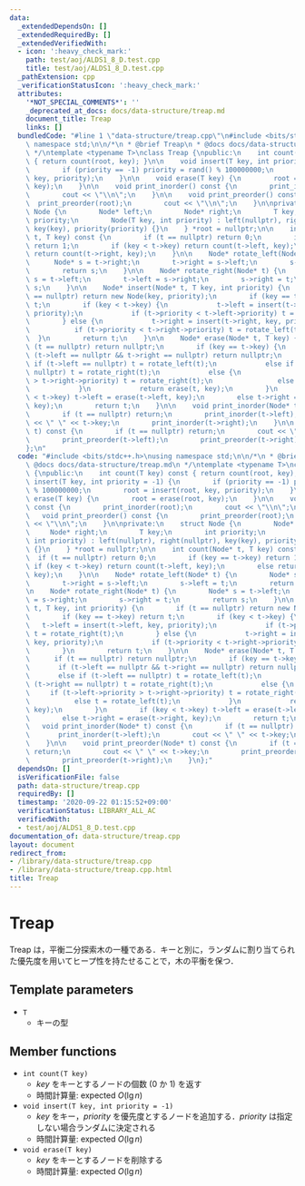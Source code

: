 ```yaml
---
data:
  _extendedDependsOn: []
  _extendedRequiredBy: []
  _extendedVerifiedWith:
  - icon: ':heavy_check_mark:'
    path: test/aoj/ALDS1_8_D.test.cpp
    title: test/aoj/ALDS1_8_D.test.cpp
  _pathExtension: cpp
  _verificationStatusIcon: ':heavy_check_mark:'
  attributes:
    '*NOT_SPECIAL_COMMENTS*': ''
    _deprecated_at_docs: docs/data-structure/treap.md
    document_title: Treap
    links: []
  bundledCode: "#line 1 \"data-structure/treap.cpp\"\n#include <bits/stdc++.h>\nusing\
    \ namespace std;\n\n/*\n * @brief Treap\n * @docs docs/data-structure/treap.md\n\
    \ */\ntemplate <typename T>\nclass Treap {\npublic:\n    int count(T key) const\
    \ { return count(root, key); }\n\n    void insert(T key, int priority = -1) {\n\
    \        if (priority == -1) priority = rand() % 100000000;\n        root = insert(root,\
    \ key, priority);\n    }\n\n    void erase(T key) {\n        root = erase(root,\
    \ key);\n    }\n\n    void print_inorder() const {\n        print_inorder(root);\n\
    \        cout << \"\\n\";\n    }\n\n    void print_preorder() const {\n      \
    \  print_preorder(root);\n        cout << \"\\n\";\n    }\n\nprivate:\n    struct\
    \ Node {\n        Node* left;\n        Node* right;\n        T key;\n        int\
    \ priority;\n        Node(T key, int priority) : left(nullptr), right(nullptr),\
    \ key(key), priority(priority) {}\n    } *root = nullptr;\n\n    int count(Node*\
    \ t, T key) const {\n        if (t == nullptr) return 0;\n        if (key == t->key)\
    \ return 1;\n        if (key < t->key) return count(t->left, key);\n        else\
    \ return count(t->right, key);\n    }\n\n    Node* rotate_left(Node* t) {\n  \
    \      Node* s = t->right;\n        t->right = s->left;\n        s->left = t;\n\
    \        return s;\n    }\n\n    Node* rotate_right(Node* t) {\n        Node*\
    \ s = t->left;\n        t->left = s->right;\n        s->right = t;\n        return\
    \ s;\n    }\n\n    Node* insert(Node* t, T key, int priority) {\n        if (t\
    \ == nullptr) return new Node(key, priority);\n        if (key == t->key) return\
    \ t;\n        if (key < t->key) {\n            t->left = insert(t->left, key,\
    \ priority);\n            if (t->priority < t->left->priority) t = rotate_right(t);\n\
    \        } else {\n            t->right = insert(t->right, key, priority);\n \
    \           if (t->priority < t->right->priority) t = rotate_left(t);\n      \
    \  }\n        return t;\n    }\n\n    Node* erase(Node* t, T key) {\n        if\
    \ (t == nullptr) return nullptr;\n        if (key == t->key) {\n            if\
    \ (t->left == nullptr && t->right == nullptr) return nullptr;\n            else\
    \ if (t->left == nullptr) t = rotate_left(t);\n            else if (t->right ==\
    \ nullptr) t = rotate_right(t);\n            else {\n                if (t->left->priority\
    \ > t->right->priority) t = rotate_right(t);\n                else t = rotate_left(t);\n\
    \            }\n            return erase(t, key);\n        }\n        if (key\
    \ < t->key) t->left = erase(t->left, key);\n        else t->right = erase(t->right,\
    \ key);\n        return t;\n    }\n\n    void print_inorder(Node* t) const {\n\
    \        if (t == nullptr) return;\n        print_inorder(t->left);\n        cout\
    \ << \" \" << t->key;\n        print_inorder(t->right);\n    }\n\n    void print_preorder(Node*\
    \ t) const {\n        if (t == nullptr) return;\n        cout << \" \" << t->key;\n\
    \        print_preorder(t->left);\n        print_preorder(t->right);\n    }\n\
    };\n"
  code: "#include <bits/stdc++.h>\nusing namespace std;\n\n/*\n * @brief Treap\n *\
    \ @docs docs/data-structure/treap.md\n */\ntemplate <typename T>\nclass Treap\
    \ {\npublic:\n    int count(T key) const { return count(root, key); }\n\n    void\
    \ insert(T key, int priority = -1) {\n        if (priority == -1) priority = rand()\
    \ % 100000000;\n        root = insert(root, key, priority);\n    }\n\n    void\
    \ erase(T key) {\n        root = erase(root, key);\n    }\n\n    void print_inorder()\
    \ const {\n        print_inorder(root);\n        cout << \"\\n\";\n    }\n\n \
    \   void print_preorder() const {\n        print_preorder(root);\n        cout\
    \ << \"\\n\";\n    }\n\nprivate:\n    struct Node {\n        Node* left;\n   \
    \     Node* right;\n        T key;\n        int priority;\n        Node(T key,\
    \ int priority) : left(nullptr), right(nullptr), key(key), priority(priority)\
    \ {}\n    } *root = nullptr;\n\n    int count(Node* t, T key) const {\n      \
    \  if (t == nullptr) return 0;\n        if (key == t->key) return 1;\n       \
    \ if (key < t->key) return count(t->left, key);\n        else return count(t->right,\
    \ key);\n    }\n\n    Node* rotate_left(Node* t) {\n        Node* s = t->right;\n\
    \        t->right = s->left;\n        s->left = t;\n        return s;\n    }\n\
    \n    Node* rotate_right(Node* t) {\n        Node* s = t->left;\n        t->left\
    \ = s->right;\n        s->right = t;\n        return s;\n    }\n\n    Node* insert(Node*\
    \ t, T key, int priority) {\n        if (t == nullptr) return new Node(key, priority);\n\
    \        if (key == t->key) return t;\n        if (key < t->key) {\n         \
    \   t->left = insert(t->left, key, priority);\n            if (t->priority < t->left->priority)\
    \ t = rotate_right(t);\n        } else {\n            t->right = insert(t->right,\
    \ key, priority);\n            if (t->priority < t->right->priority) t = rotate_left(t);\n\
    \        }\n        return t;\n    }\n\n    Node* erase(Node* t, T key) {\n  \
    \      if (t == nullptr) return nullptr;\n        if (key == t->key) {\n     \
    \       if (t->left == nullptr && t->right == nullptr) return nullptr;\n     \
    \       else if (t->left == nullptr) t = rotate_left(t);\n            else if\
    \ (t->right == nullptr) t = rotate_right(t);\n            else {\n           \
    \     if (t->left->priority > t->right->priority) t = rotate_right(t);\n     \
    \           else t = rotate_left(t);\n            }\n            return erase(t,\
    \ key);\n        }\n        if (key < t->key) t->left = erase(t->left, key);\n\
    \        else t->right = erase(t->right, key);\n        return t;\n    }\n\n \
    \   void print_inorder(Node* t) const {\n        if (t == nullptr) return;\n \
    \       print_inorder(t->left);\n        cout << \" \" << t->key;\n        print_inorder(t->right);\n\
    \    }\n\n    void print_preorder(Node* t) const {\n        if (t == nullptr)\
    \ return;\n        cout << \" \" << t->key;\n        print_preorder(t->left);\n\
    \        print_preorder(t->right);\n    }\n};"
  dependsOn: []
  isVerificationFile: false
  path: data-structure/treap.cpp
  requiredBy: []
  timestamp: '2020-09-22 01:15:52+09:00'
  verificationStatus: LIBRARY_ALL_AC
  verifiedWith:
  - test/aoj/ALDS1_8_D.test.cpp
documentation_of: data-structure/treap.cpp
layout: document
redirect_from:
- /library/data-structure/treap.cpp
- /library/data-structure/treap.cpp.html
title: Treap
---
```

# Treap

Treap は，平衡二分探索木の一種である．キーと別に，ランダムに割り当てられた優先度を用いてヒープ性を持たせることで，木の平衡を保つ．

## Template parameters

- `T`
    - キーの型

## Member functions

- `int count(T key)`
    - $key$ をキーとするノードの個数 (0 か 1) を返す
    - 時間計算量: $\mathrm{expected}\ O(\lg n)$
- `void insert(T key, int priority = -1)`
    - $key$ をキー，$priority$ を優先度とするノードを追加する．$priority$ は指定しない場合ランダムに決定される
    - 時間計算量: $\mathrm{expected}\ O(\lg n)$
- `void erase(T key)`
    - $key$ をキーとするノードを削除する
    - 時間計算量: $\mathrm{expected}\ O(\lg n)$